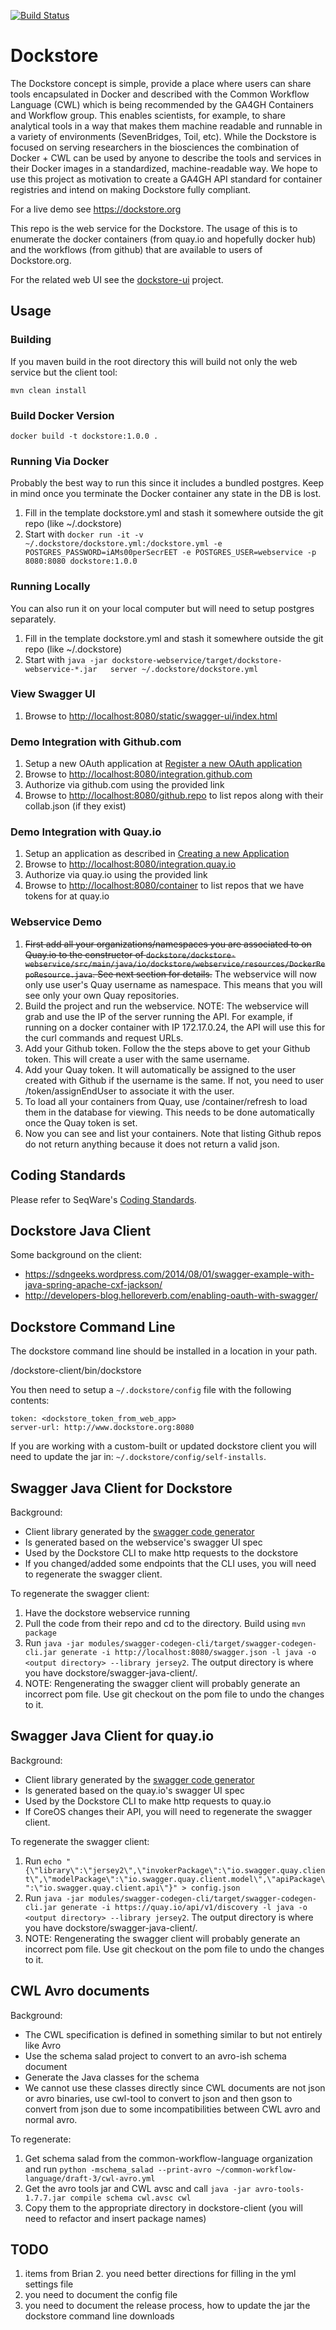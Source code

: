 [![Build Status](https://travis-ci.org/ga4gh/dockstore.svg?branch=develop)](https://travis-ci.org/CancerCollaboratory/dockstore)

# Dockstore

The Dockstore concept is simple, provide a place where users can share tools encapsulated in Docker and described with the Common Workflow Language (CWL) which is being recommended by the GA4GH Containers and Workflow group. This enables scientists, for example, to share analytical tools in a way that makes them machine readable and runnable in a variety of environments (SevenBridges, Toil, etc). While the Dockstore is focused on serving researchers in the biosciences the combination of Docker + CWL can be used by anyone to describe the tools and services in their Docker images in a standardized, machine-readable way.  We hope to use this project as motivation to create a GA4GH API standard for container registries and intend on making Dockstore fully compliant.

For a live demo see https://dockstore.org

This repo is the web service for the Dockstore. The usage of this is to enumerate the docker containers (from quay.io and hopefully docker hub) and the workflows (from github) that are available to users of Dockstore.org.

For the related web UI see the [dockstore-ui](https://github.com/ga4gh/dockstore-ui) project.

## Usage

### Building

If you maven build in the root directory this will build not only the web service but the client tool:

    mvn clean install

### Build Docker Version

    docker build -t dockstore:1.0.0 .

### Running Via Docker

Probably the best way to run this since it includes a bundled postgres.  Keep in mind once you terminate the Docker container
any state in the DB is lost.

1. Fill in the template dockstore.yml and stash it somewhere outside the git repo (like ~/.dockstore)
2. Start with `docker run -it -v ~/.dockstore/dockstore.yml:/dockstore.yml -e POSTGRES_PASSWORD=iAMs00perSecrEET -e POSTGRES_USER=webservice -p 8080:8080 dockstore:1.0.0`

### Running Locally

You can also run it on your local computer but will need to setup postgres separately.

1. Fill in the template dockstore.yml and stash it somewhere outside the git repo (like ~/.dockstore)
2. Start with `java -jar dockstore-webservice/target/dockstore-webservice-*.jar   server ~/.dockstore/dockstore.yml`

### View Swagger UI

1. Browse to [http://localhost:8080/static/swagger-ui/index.html](http://localhost:8080/static/swagger-ui/index.html)

### Demo Integration with Github.com

1. Setup a new OAuth application at [Register a new OAuth application](https://github.com/settings/applications/new)
2. Browse to [http://localhost:8080/integration.github.com](http://localhost:8080/integration.github.com)
3. Authorize via github.com using the provided link
4. Browse to [http://localhost:8080/github.repo](http://localhost:8080/github.repo) to list repos along with their collab.json (if they exist)

### Demo Integration with Quay.io

1. Setup an application as described in [Creating a new Application](http://docs.quay.io/api/)
2. Browse to [http://localhost:8080/integration.quay.io](http://localhost:8080/integration.quay.io)
3. Authorize via quay.io using the provided link
4. Browse to [http://localhost:8080/container](http://localhost:8080/container) to list repos that we have tokens for at quay.io

### Webservice Demo

1. ~~First add all your organizations/namespaces you are associated to on Quay.io to the constructor of `dockstore/dockstore-webservice/src/main/java/io/dockstore/webservice/resources/DockerRepoResource.java`. See next section for details.~~ The webservice will now only use user's Quay username as namespace. This means that you will see only your own Quay repositories.
2. Build the project and run the webservice. NOTE: The webservice will grab and use the IP of the server running the API. For example, if running on a docker container with IP 172.17.0.24, the API will use this for the curl commands and request URLs.
3. Add your Github token. Follow the the steps above to get your Github token. This will create a user with the same username.
4. Add your Quay token. It will automatically be assigned to the user created with Github if the username is the same. If not, you need to user /token/assignEndUser to associate it with the user.
5. To load all your containers from Quay, use /container/refresh to load them in the database for viewing. This needs to be done automatically once the Quay token is set.
6. Now you can see and list your containers. Note that listing Github repos do not return anything because it does not return a valid json.

## Coding Standards

Please refer to SeqWare's [Coding Standards](https://seqware.github.io/docs/100-coding-standards/). 

## Dockstore Java Client

Some background on the client:

* https://sdngeeks.wordpress.com/2014/08/01/swagger-example-with-java-spring-apache-cxf-jackson/
* http://developers-blog.helloreverb.com/enabling-oauth-with-swagger/

## Dockstore Command Line

The dockstore command line should be installed in a location in your path.

  /dockstore-client/bin/dockstore

You then need to setup a `~/.dockstore/config` file with the following contents:

```
token: <dockstore_token_from_web_app>
server-url: http://www.dockstore.org:8080
```

If you are working with a custom-built or updated dockstore client you will need to update the jar in: `~/.dockstore/config/self-installs`.

## Swagger Java Client for Dockstore
Background:

 * Client library generated by the [swagger code generator](https://github.com/swagger-api/swagger-codegen)
 * Is generated based on the webservice's swagger UI spec
 * Used by the Dockstore CLI to make http requests to the dockstore
 * If you changed/added some endpoints that the CLI uses, you will need to regenerate the swagger client.
 
To regenerate the swagger client:

1. Have the dockstore webservice running
2. Pull the code from their repo and cd to the directory. Build using `mvn package`
3. Run `java -jar modules/swagger-codegen-cli/target/swagger-codegen-cli.jar generate -i http://localhost:8080/swagger.json -l java -o <output directory> --library jersey2`. The output directory is where you have dockstore/swagger-java-client/.
4. NOTE: Rengenerating the swagger client will probably generate an incorrect pom file. Use git checkout on the pom file to undo the changes to it.

## Swagger Java Client for quay.io

Background:

 * Client library generated by the [swagger code generator](https://github.com/swagger-api/swagger-codegen)
 * Is generated based on the quay.io's swagger UI spec
 * Used by the Dockstore CLI to make http requests to quay.io
 * If CoreOS changes their API, you will need to regenerate the swagger client.
 
 To regenerate the swagger client:
 
1. Run `echo "{\"library\":\"jersey2\",\"invokerPackage\":\"io.swagger.quay.client\",\"modelPackage\":\"io.swagger.quay.client.model\",\"apiPackage\":\"io.swagger.quay.client.api\"}" > config.json`
2. Run `java -jar modules/swagger-codegen-cli/target/swagger-codegen-cli.jar generate -i https://quay.io/api/v1/discovery -l java -o <output directory> --library jersey2`. The output directory is where you have dockstore/swagger-java-client/.
3. NOTE: Rengenerating the swagger client will probably generate an incorrect pom file. Use git checkout on the pom file to undo the changes to it.


## CWL Avro documents

Background:
* The CWL specification is defined in something similar to but not entirely like Avro
* Use the schema salad project to convert to an avro-ish schema document
* Generate the Java classes for the schema
* We cannot use these classes directly since CWL documents are not json or avro binaries, use cwl-tool to convert to json and 
then gson to convert from json due to some incompatibilities between CWL avro and normal avro.  

To regenerate:
1. Get schema salad from the common-workflow-language organization and run `python -mschema_salad --print-avro ~/common-workflow-language/draft-3/cwl-avro.yml`
2. Get the avro tools jar and CWL avsc and call `java -jar avro-tools-1.7.7.jar compile schema cwl.avsc cwl`
3. Copy them to the appropriate directory in dockstore-client (you will need to refactor and insert package names)


## TODO

1. items from Brian
   2. you need better directions for filling in the yml settings file
1. you need to document the config file
1. you need to document the release process, how to update the jar the dockstore command line downloads
